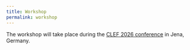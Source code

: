 ```yaml
---
title: Workshop
permalink: workshop
---
```


The workshop will take place during the [CLEF 2026 conference](https://clef2026.clef-initiative.eu/) in Jena, Germany.

